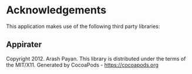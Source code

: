 # Acknowledgements
This application makes use of the following third party libraries:

## Appirater

Copyright 2012. Arash Payan. This library is distributed under the terms of the MIT/X11.
Generated by CocoaPods - https://cocoapods.org
